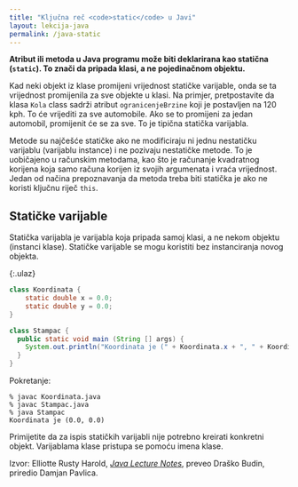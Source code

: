 ```yaml
---
title: "Ključna reč <code>static</code> u Javi"
layout: lekcija-java
permalink: /java-static
---
```


**Atribut ili metoda u Java programu može biti deklarirana kao statična (`static`). To znači da pripada klasi, a ne pojedinačnom objektu.**

Kad neki objekt iz klase promijeni vrijednost statičke varijable, onda se ta vrijednost promijenila za sve objekte u klasi. Na primjer, pretpostavite da klasa `Kola` class sadrži atribut `ogranicenjeBrzine` koji je postavljen na 120 kph. To će vrijediti za sve automobile. Ako se to promijeni za jedan automobil, promijenit će se za sve. To je tipična statička varijabla.

Metode su najčešće statičke ako ne modificiraju ni jednu nestatičku varijablu (varijablu instance) i ne pozivaju nestatičke metode. To je uobičajeno u računskim metodama, kao što je računanje kvadratnog korijena koja samo računa korijen iz svojih argumenata i vraća vrijednost. Jedan od načina prepoznavanja da metoda treba biti statička je ako ne koristi ključnu riječ `this`.

## Statičke varijable

Statička varijabla je varijabla koja pripada samoj klasi, a ne nekom objektu (instanci klase). Statičke varijable se mogu koristiti bez instanciranja novog objekta.

{:.ulaz}
```java
class Koordinata {
    static double x = 0.0;
    static double y = 0.0;
}

class Stampac {
  public static void main (String [] args) {
    System.out.println("Koordinata je (" + Koordinata.x + ", " + Koordinata.y + ")");
  }
}
```

Pokretanje:
```
% javac Koordinata.java
% javac Stampac.java
% java Stampac
Koordinata je (0.0, 0.0)
```

Primijetite da za ispis statičkih varijabli nije potrebno kreirati konkretni objekt. Varijablama klase pristupa se pomoću imena klase.


Izvor: Elliotte Rusty Harold, *[Java Lecture Notes](//www.cafeaulait.org/course/index.html)*, preveo Draško Budin, priredio Damjan Pavlica.
